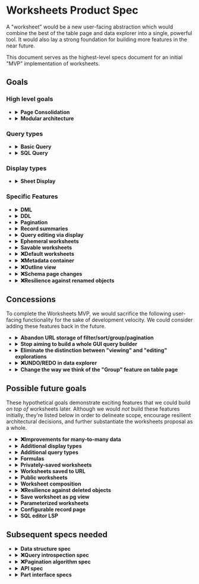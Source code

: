 # Worksheets Product Spec

A "worksheet" would be a new user-facing abstraction which would combine the best of the table page and data explorer into a single, powerful tool. It would also lay a strong foundation for building more features in the near future.

This document serves as the highest-level specs document for an initial "MVP" implementation of worksheets.

## Goals

### High level goals

- <details>
    <summary><b>Page Consolidation</b></summary>

    ---

    Worksheets would unify the table page and the data explorer into a single abstraction with (almost) all the features of both.

    Rationale:
    
    - Currently, there are things you can do in the table page but _not_ the data explorer. For example: edit cells, display record summaries, group rows visually, filter/sort via column header cells, modify display options, drag to re-order columns, and more.
    - Likewise there are things you can do in the data explorer but can't do in the table page. For example: view columns from related tables, summarize data, hide columns, save view settings, and more.
    - Many of the above features would be very useful in combination. For example: view columns from related tables _and_ edit cells.

    ---
    </details>


- <details>
    <summary><b>Modular architecture</b></summary>

    ---

    The worksheet system would be split into two polymorphic parts: the "query" and the "display". One worksheet would always have one query and one display, but each part could be swapped out for a different part of the same type.

    Query types could hypothetically be:

    - A simplistic GUI with filtering and sorting akin to the table page
    - An SQL editor
    - An AI query generator with natural language input
    - An elaborate GUI query builder with a rich drag-and-drop interface

    Display types could hypothetically be:

    - A sheet view akin to the table page, where users can perform data entry
    - An interactive scatter plot, allowing you to click on dots to see/edit more fields
    - A calendar view of data, allowing you to input data too
    - A map view displaying GIS data

    The user would be able to **combine any query type with any display type**.

    Rationale:
    
    - This loosely-coupled architecture would pave the road for a future where we can rapidly develop additional query types and display types by building them in isolation.
    - With more query types and display types in the future, multiplicative combinations would make the worksheets system incredibly powerful.

    For the worksheets MVP, we'd would implement two query types **Basic** and **SQL**, plus one display type: **Sheet**.
    
    ---
    </details>

### Query types

- <details>
    <summary><b>Basic Query</b></summary>

    ---

    The Basic Query would be the "easy to use" query option — and the default query type for a new worksheet.
    
    Like the data explorer:

    - You would choose a **base table** and set of **result columns**.
    - You could choose result columns from the base table or any tables related through forward or reverse FK relationships.

    Unlike the data explorer:

    - There would be no limit on the number of FK relationships used to traverse related tables when selecting result columns.
    - Aggregation would be mandatorily applied to any columns selected through reverse FK relationships. For example if your base table is Authors, you could add `"Books".id`, but you'd need to choose an aggregation function like `count` or `array_agg`. Or if your base is Books, then you'd be able to add the related author's `"First Name"` column in a straightforward manner, without any option to add aggregation.
    - You would be able to rearrange the result columns after adding them. Note that this is in the _query_, not the display. Imagine a UI similar to our current record summary template builder — it allows your to drag to re-order the columns you've chosen.
    - There would be an easy mechanism to _add all columns within the base table_. This would not be the same as `SELECT *`. Instead, all columns would be added sequentially into the query definition using the order in which they occur in PostgreSQL. This way, the user would be free to remove and rearrange columns at will.

    Like the table page:
    
    - It would allow you to perform simple filtering and sorting (on any result column) via a GUI.

    Unlike the table page:

    - There would be no "Group" option. See "Outline view" below for the new feature that would replace that functionality.

    Additionally:

    - You would be able to convert a Basic Query into an SQL Query.

    ---
    </details>


- <details>
    <summary><b>SQL Query</b></summary>

    ---

    The SQL Query type would allow users to manually enter SQL into Mathesar.

    You would _not_ be able to convert an SQL query into a Basic query.

    Rationale:

    - Users have upvoted our [SQL roadmap discussion](https://github.com/mathesar-foundation/mathesar/discussions/2277)
    - One user [said](https://github.com/mathesar-foundation/mathesar/discussions/3550#discussioncomment-9185862) _"i would be satisfied if the Data Explorer required you to use raw SQL to construct queries"_ and also gave some [example queries](https://github.com/mathesar-foundation/mathesar/discussions/3532#discussioncomment-9153129).
    - With the worksheets system supporting SQL, we'd have a solid foundation to build other query types later by building things that _generate_ SQL, for example natural language querying via LLM.

    ---
    </details>

### Display types

- <details>
    <summary><b>Sheet Display</b></summary>

    ---

    The Sheet display type would function similar to the sheet interface on the table page, ideally with a minimal amount of regression in functionality. (More of its features are described within separate "goals" below.)

    ---
    </details>

### Specific Features

- <details>
    <summary><b>DML</b></summary>

    ---

    Within the some display types, the user should be able to **edit data**.
    
    - For example, with the Sheet display type, the user should be able to add records, delete records, and edit cells.
    - This should be possible regardless of the query type. So for example, the user should be able to query via SQL and then edit cells.
    - The worksheet system will thus need a mechanism to trace down the origins of each cell _regardless of the query type_.
    - Other (future) display types might implement data modification too, for example a calendar view in which people can add/edit events. So the data origin tracing mechanism needs to be general-purpose enough to work with polymorphic queries and displays.
    - Not all cells necessarily need to be editable. The more we can make editable, the better, but some are obviously impossible, and that's okay.

    ---
    </details>

- <details>
    <summary><b>DDL</b></summary>

    ---

    From the Sheet display, we should support the same DDL operations that the table page currently supports. This means the display needs to understand the origin of each column so that it can modify it.

    There are a great deal of UX problems to solve here. For example... How do we communicate the difference between removing a column from the query and dropping the column from an underlying table? Same question for inserting. Subsequent specs will answer UX questions like these.

    This means that, for the worksheets MVP, we would not attempt to build some sort of schema-level UI for DDL operations. Instead, Mathesar's means of DDL would be a worksheet with a Sheet display.

    ---
    </details>

- <details>
    <summary><b>Pagination</b></summary>

    ---

    Control over pagination would be delegated to the _display_ — not the _query_. This means that in order to send a query to PostgreSQL, the worksheet system would need to combine the query's definition with the pagination set in the display — and it would need to be able to do it for all query types (including SQL). It also means that all display types would need to implement their own pagination UI.

    ---
    </details>

- <details>
    <summary><b>Record summaries</b></summary>

    ---

    Like the current table page, the Sheet display would:

    - Be capable of displaying record summaries for FK columns.
    - Allow the user to configure the record summary template.

    Additionally, the Sheet display would also:

    - Allow users to configure the record summary template on a _per-column_ basis, rather than _per-table_. Configuring it _per-table_ would no longer be possible.
    - Allow users to disable record summary display on a per-column basis, displaying the raw values instead.

    Notes:

    - The record summary configuration would be stored inside the Sheet configuration inside the worksheet.
    - Record summary configuration is more than just a display option because it affects what we need to send to PostgreSQL. So, somewhat like pagination, the worksheet system would delegate control over record summaries to the _display_. The display would be responsible for informing the worksheet about the record summaries it needs, and the worksheet would combine that information with the query definition to formulate a full query to send to PostgreSQL
    
    Other changes:

    - With the record summary template being moved to storage per-column instead of per-table, the only place left that we'd need to use per-table record summaries is on the record page. On that page we use the record summary to generate the page title. To allow the user to still configure the template on a per-table basis, we'd add a mechanism to the record page for doing so. And to store this configuration, we'd continue using our the record summary template field in our TableMetadata model.

    ---
    </details>

- <details>
    <summary><b>Query editing via display</b></summary>

    ---

    The worksheet container would have a mechanism to allow some small query mutations to be performed _via the display_. Only certain query types and certain display types would support query editing via display. For the worksheets MVP, it would be the Basic Query and the Sheet Display.

    Here are the cases we need to handle for the MVP:

    - Re-ordering query columns via drag-and-drop on column headers in display.
    - Remove query column via context menu in display
    - Add/remove filter/sort conditions via context menu in display

    And during implementation we should consider the following future possibilities while making architectural decisions:

    - a calendar display which sets filters in order to return only the records relevant within the current time window
    - a map display which sets similar filters
    ---
    </details>

- <details>
    <summary><b>Ephemeral worksheets</b></summary>

    ---

    Similar to explorations, the user should be able to build a worksheet and use all of its features _without_ saving it.

    ---
    </details>

- <details>
    <summary><b>Savable worksheets</b></summary>

    ---

    Similar to explorations, the user should be able to save a worksheet. 
    
    - Each saved worksheet would:
        - live inside a schema.
        - have a name, unique among all the worksheets within the same schema.
    - All database collaborators would be able to modify the definition of saved worksheets and re-save them.
    - It would not be possible to move the worksheet to a different schema.
    - The worksheet interface would visually indicate the save status to users, making it clear whether the definition of a saved worksheet has been modified since it was last saved.

    Unlike explorations:

    - The user would also have the option to save worksheet changes _as a new worksheet_.

    ---
    </details>

- <details>
    <summary><b>❌Default worksheets</b></summary>

    ---

    The Worksheets MVP project would replace the current Table Page with a worksheet interface. Here is how it would work:

    - The Schema Page would still present a list of tables (as it currently does).
    - Clicking on a table within the list would open the "Default Worksheet" for that table.
    - The Default Worksheet would be **derived** on-the-fly by combining:
        - the table structure in Postgres
        - metadata from the internal database
    - It would use a **Basic Query** and a **Sheet Display**.
    - The relevant **metadata** would be:
        - **Column order** (like we already store). This would be used to generate a query definition that puts the columns into a user-defined order.
        - The **column display options** (like we already have). This would be used to generate configuration for the Sheet Display that renders the columns with the appropriate formatting.
        - The **record summary template** (but per-fk-column instead of per-table). This would also be fed into the display configuration.
        - A new **column width** option, used for the display.
    - While interacting with the Default Worksheet, the user would be free to modify anything about the worksheet definition. For example, they could _add other columns_ (from related tables) to the query. Or they could resize columns. All these changes would only persist within the worksheet definition, in browser memory.
    - For all kinds of changes the user would be able to save their modified worksheet to a new named worksheet, but it wouldn't be the _default_ worksheet.
    - If the user has only changed relevant metadata while viewing a default worksheet, then the user would have the option of updating the default worksheet. In this case, the metadata would be written to the internal database and the default worksheet would be regenerated.
        - To allay any concerns about algorithmic complexity here, the worksheet system would not need to do any diffing. It would determine whether the default worksheet _can_ be updated as follows... There would be a "metadata extraction procedure" for gleaning savable metadata from the worksheet definition. There would also be a "worksheet derivation procedure" for deriving the worksheet definition from metadata and Postgres table structure. To analyze a worksheet definition, the system would extract the metadata and produce a reference derivation (using the same Postgres table structure as was used prior). It would compare the current definition with the reference. If they're equal, then metadata could be scraped off and saved.

    Behavior for newly-added columns:

    - Whenever the user adds a column to a table (which might happen outside of Mathesar), the following would hold true:
    - The newly-added column would automatically appear in the Default worksheet. This is true because the set of result columns used for the Basic query would be _derived_ from the table structure in postgresql.
    - The newly-added column would _not_ automatically appear within any saved worksheets. The user would need to manually add columns to saved worksheets. In some cases, users 
    might not expect this behavior. For example if they begin with a default worksheet, resize a column, then save a new named worksheet, the named worksheet won't get new columns added to it. Thus, we would employ the following mitigation strategies to help give users the correct expectations.
        - When saving a default worksheet as a named worksheet, the UI would make this "new-column" behavior clear to users.
        - When adding a new column to a table, the UI would also mention this behavior.

    ---
    </details>

- <details>
    <summary><b>❌Metadata container</b></summary>

    ---

    TODO

    Rationale:

    ---
    </details>

- <details>
    <summary><b>❌Outline view</b></summary>

    ---

    TODO

    Rationale:

    ---
    </details>

- <details>
    <summary><b>❌Schema page changes</b></summary>

    ---

    TODO

    Rationale:

    ---
    </details>

- <details>
    <summary><b>❌Resilience against renamed objects</b></summary>

    ---

    TODO

    Rationale:

    ---
    </details>

## Concessions

To complete the Worksheets MVP, we would sacrifice the following user-facing functionality for the sake of development velocity. We could consider adding these features back in the future.

- <details>
    <summary><b>Abandon URL storage of filter/sort/group/pagination</b></summary>

    ---

    Currently, the Table Page has a nice feature to serialize the filter/sort/group/pagination settings into the URL so that you can bookmark or share a link to a table with it being pre-filtered.
    
    We would not attempt to replicate this functionality within the Worksheets MVP.

    ---
    </details>

- <details>
    <summary><b>Stop aiming to build a whole GUI query builder</b></summary>

    ---

    Currently, the Data Explorer attempts to provide a GUI query builder. However, our user testing has demonstrated that it does a very poor job of striking a balance between power and ease of use. It often falls into an uncanny valley between the two, being underpowered and too difficult to use.

    In the worksheets MVP, the "Basic Query" would offer ease of use, and the "SQL Query" would offer power.

    ---
    </details>

- <details>
    <summary><b>Eliminate the distinction between "viewing" and "editing" explorations</b></summary>

    ---

    Currently, the Data Explorer has separate pages for viewing vs editing a saved exploration.

    In the worksheets MVP, there would be no separate "view" page. It would just be one page where the user can run the worksheet and edit its definition.

    ---
    </details>

- <details>
    <summary><b>❌UNDO/REDO in data explorer</b></summary>

    ---

    TODO

    ---
    </details>

- <details>
    <summary><b>Change the way we think of the "Group" feature on table page</b></summary>

    ---

    The "Group" feature currently available on the table page would be replaced by the "Outline View" (described in the Goals section above). This would likely be a net-win but could potentially result in some minor regressions in functionality depending on the final implementation.

    ---
    </details>


## Possible future goals

These hypothetical goals demonstrate exciting features that we could build _on top of_ worksheets later. Although we would _not_ build these features initially, they're listed below in order to delineate scope, encourage resilient architectural decisions, and further substantiate the worksheets proposal as a whole.

- <details>
    <summary><b>❌Improvements for many-to-many data</b></summary>

    ---

    TODO

    - Allow users to display multiple record summaries in a single cell when the cell is an `array_agg` of primary key cells.

    Rationale:

    ---
    </details>

- <details>
    <summary><b>Additional display types</b></summary>

    ---

    Each of these additional display types would accept their own special configuration to control the mapping between result columns and the rendering of the display. The worksheet container would present that configuration UI to the user within an inspector panel.

    - **Charts and graphs** — e.g. scatter plot, line chart, bar chart, pie char, etc.
    - **Calendar display** — e.g. where the user would be able to move through months or weeks or days, see events, and edit events too
    - **Map display** — The base map would be set via configuration, possibly with API keys used for lookup of base map tiles (e.g. Mapbox, Google). Then the user could configure geometry to display atop the base map by selecting columns from the result set. There could even be mouse interactions to select geometry for more detailed inspection of other fields not displayed on the map.
    - **Card view** — The user could configure fields displayed on the card, plus the action to take when clicking the card.

    ---
    </details>

- <details>
    <summary><b>Additional query types</b></summary>

    ---

    - **GUI query builder** — Perhaps at some point we'd want to take a second stab at building something like the data explorer's GUI query builder — but better. This could be implemented as a drop-in query type.
    - **AI query** — This would take natural language input, combine it with Mathesar's knowledge of the schema, and use an AI model to generate SQL.

    ---
    </details>

- <details>
    <summary><b>Formulas</b></summary>

    ---

    Within the "Basic Query", we could extend the UI for entering filter conditions and result columns by providing a **GUI _expression_ builder**. This would be _much_ easier to design and build than a fully-fledged GUI _query_ builder because the problem is much narrower in scope. So I think we actually _could_ design and implement something with the right mix of power and ease-of-use. It would allow the user to (for example) add a calculated result column which shows the sum of two fields; or filter on two columns being equal to each other.

    ---
    </details>

- <details>
    <summary><b>Privately-saved worksheets</b></summary>

    ---

    In addition to saving worksheets within the group of collaborators, users might want to save worksheets to their own user account. The main use case here would not be "privacy" per set, but rather that people commonly want to experiment or dabble around without cluttering up the workspace of other users.

    ---
    </details>

- <details>
    <summary><b>Worksheets saved to URL</b></summary>

    ---

    The entire worksheet definition could theoretically be serialized into the URL client-side, as we currently do for the filter/sort/group/pagination params. This would allow ephemeral worksheets to be shared via the URL. 
    
    Since the worksheet definition could become quite large, an alternate approach would be to permanently save every worksheet definition within the internal database every time a worksheet is run. We could index it on its hash. Then on the client we could update the URL with a new hash whenever the worksheet definition is modified. This would allow worksheets to _effectively_ be ephemeral (because the user wouldn't need to bother with naming them or finding a place to save them), and the URL would be kept concise for easy sharing.

    ---
    </details>

- <details>
    <summary><b>Public worksheets</b></summary>

    ---

    We could resurrect our killed "public sharing" feature as follows:

    1. We'd have a model in the internal database called `WorksheetShare` with the following fields:

        - `worksheet` - a reference to a saved worksheet
        - `role` - a reference to a saved role password
        - `slug` - (unique) a small text field used to lookup the share.

    1. When anonymous visit a URL with the slug, the worksheet would be rendered and the user would be given access to it through the corresponding PostgreSQL role.

    This could even allow people to set up anonymously _writable_ worksheets! So we'd need to UI to warn people of the implications here.

    The worksheet _definition_ would not be writable by anonymous users.

    ---
    </details>

- <details>
    <summary><b>Worksheet composition</b></summary>

    ---

    It would be cool to base a worksheet's query on top of the query used in another saved worksheet. This would allow the user to define query pipelines with the ability to view, edit, and reuse each step in isolation.

    To expose this feature in raw SQL, we could have a "magic" schema name, configurable per-database, that would refer to the worksheets stored within the database. It could default simply to `worksheets` for simplicity. And the user could change the configuration to another name in the case that they actually had a real schema with that name.

    ---
    </details>

- <details>
    <summary><b>❌Resilience against deleted objects</b></summary>

    ---

    TODO

    Rationale:

    ---
    </details>

- <details>
    <summary><b>Save worksheet as pg view</b></summary>

    ---

    Mathesar could save the query as a PostgreSQL view and replace the query definition with simply selecting from the view.

    ---
    </details>

- <details>
    <summary><b>Parameterized worksheets</b></summary>

    ---

    1. A worksheet could define a set of parameters with names and types.
    1. The query would be able to reference parameters in certain places. For example, a Basic query would be able to reference parameters in filter values. A SQL query would ideally be able to reference parameters too, but we'd need to be clever about figuring out a parser-friendly way to do this.
    1. In order to execute, the worksheet would need to have values supplied for these parameters. In building the worksheet, the user could supply sample values to be used.
    1. The worksheet could be embedded into other contexts which can supply parameters, (e.g. the record page)

    ---
    </details>

- <details>
    <summary><b>Configurable record page</b></summary>

    ---

    Using parameterized worksheets, the user could configure any number of worksheets to display on the record page, replacing the current "table widgets" as needed.

    ---
    </details>

- <details>
    <summary><b>SQL editor LSP</b></summary>

    ---

    Supabase has been developing a [PostgreSQL language server](https://github.com/supabase-community/postgres_lsp) that we could plug into our SQL editor to provide a really nice experience for query authoring.

    ---
    </details>


## Subsequent specs needed

- <details>
    <summary><b>Data structure spec</b></summary>

    ---

    This spec must describe the following data structures:

    - a "Basic Query" instance
    - a "SQL Query" instance
    - a "Sheet" display configuration
    - a whole worksheet instance, including
        - how its contained query and display definitions would be stored
        - how it would be saved to the internal database, along with its name

    Must specify how these data structures reference database objects. Do they use OIDs, names, or some combination thereof.

    ---
    </details>

- <details>
    <summary><b>❌Query introspection spec</b></summary>

    ---

    In order to satisfy the DML and DDL goals, 
    

    ---
    </details>

- <details>
    <summary><b>❌Pagination algorithm spec</b></summary>

    ---

    In order to 
    

    ---
    </details>

- <details>
    <summary><b>API spec</b></summary>

    ---

    This spec must describe all RPC methods, parameters, and return values required for implementation.

    ---
    </details>

- <details>
    <summary><b>Part interface specs</b></summary>

    ---

    The worksheet container would orchestrate communication between query and display by passing the each part a set of dependencies. Here, we specify what each part needs to be able to do:

    For example, the query part needs to be able to:

    - Statically inform the container whether it supports re-ordering columns. _(The Basic Query would. The SQL Query would not)_.
    - Imperatively receive instructions from the container to re-order its columns.
    - Imperatively send its query definition to the container when changed.
    - _etc..._

    For example, the display part needs to be able to:

    - Reactively know whether the query is capable of re-ordering its columns.
    - _etc..._

    We need to flesh these out, ideally as TypeScript interfaces.

    ---
    </details>



